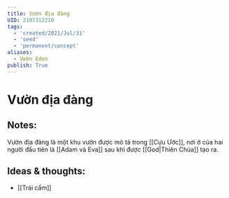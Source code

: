 ```yaml
---
title: Vườn địa đàng
UID: 2107312210
tags:
  - 'created/2021/Jul/31'
  - 'seed'
  - 'permanent/concept'
aliases:
  - Vườn Eden
publish: True
---
```

# Vườn địa đàng

## Notes:
Vườn địa đàng là một khu vườn được mô tả trong [[Cựu Ước]], nơi ở của hai người đầu tiên là [[Adam và Eva]] sau khi được [[God|Thiên Chúa]] tạo ra.

## Ideas & thoughts:
- [[Trái cấm]]
